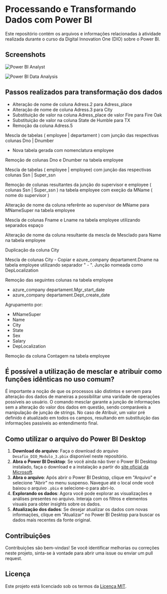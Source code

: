 # Processando e Transformando Dados com Power BI

Este repositório contém os arquivos e informações relacionadas à atividade realizada durante o curso da Digital Innovation One (DIO) sobre o Power BI.

## Screenshots
![Power BI Analyst](https://github.com/pedrolporto/power_bi_analyst_2/assets/28610184/706f1882-2f92-4dfd-bd8a-4207a1377247)

![Power BI Data Analysis](https://github.com/pedrolporto/power_bi_analyst_2/assets/28610184/a2ae5dd9-f174-458e-9e27-ab11e56f6d02)

## Passos realizados para transformação dos dados

- Alteração de nome de coluna Adress.2 para Adress_place
- Alteração de nome de coluna Adress.3 para City
- Substituição de valor na coluna Adress_place de valor Fire para Fire Oak
- Substituição de valor na coluna State de Humble para TX
- Remoção da coluna Adress.5

Mescla de tabelas ( employee | departament ) com junção das respectivas colunas Dno | Dnumber
- Nova tabela gerada com nomenclatura employee

Remoção de colunas Dno e Dnumber na tabela employee

Mescla de tabelas ( employee | employee) com junção das respectivas colunas Ssn | Super_ssn

Remoção de colunas resultantes da junção do supervisor e employee ( colunas Ssn | Super_ssn ) na tabela employee com exeção da MName ( nome do supervisor )

Alteração de nome da coluna referênte ao supervisor de MName para MNameSuper na tabela employee

Mescla de colunas Fname e Lname na tabela employee utilizando separados espaço

Alteração de nome da coluna resultante da mescla de Mesclado para Name na tabela employee

Duplicação da coluna City

Mescla de colunas City - Copiar e azure_company departament.Dname na tabela employee utilizando separador " - ". Junção nomeada como DepLocalization

Remoção das seguintes colunas na tabela employee
- azure_company departament.Mgr_start_date
- azure_company departament.Dept_create_date

Agrupamento por:
- MNameSuper
- Name
- City
- State
- Sex
- Salary
- DepLocalization

Remoção da coluna Contagem na tabela employee

## É possível a utilização de mesclar e atribuir como funções idênticas no uso comum?

É importante a noção de que os processos são distintos e servem para alteração dos dados de maneiras a possibilitar uma varidade de operações possíveis ao usuário. O comando mesclar garante a junção de informações sem a alteração do valor dos dados em questão, sendo comparáveis a manipulação de junção de strings.  No caso de Atribuir, um valor pré definido é atualizado em todos os campos, resultando em substituição das informações passíveis ao entendimento final.


## Como utilizar o arquivo do Power BI Desktop

1. **Download do arquivo**: Faça o download do arquivo `Desafio_DIO_Modulo_3.pbix` disponível neste repositório.
2. **Abra o Power BI Desktop**: Se você ainda não tiver o Power BI Desktop instalado, faça o download e a instalação a partir do [site oficial da Microsoft](https://powerbi.microsoft.com/pt-br/desktop/).
3. **Abra o arquivo**: Após abrir o Power BI Desktop, clique em "Arquivo" e selecione "Abrir" no menu suspenso. Navegue até o local onde você baixou o arquivo `.pbix` e selecione-o para abri-lo.
4. **Explorando os dados**: Agora você pode explorar as visualizações e análises presentes no arquivo. Interaja com os filtros e elementos visuais para obter insights sobre os dados.
5. **Atualização dos dados**: Se desejar atualizar os dados com novas informações, clique em "Atualizar" no Power BI Desktop para buscar os dados mais recentes da fonte original.

## Contribuições

Contribuições são bem-vindas! Se você identificar melhorias ou correções neste projeto, sinta-se à vontade para abrir uma issue ou enviar um pull request.

## Licença

Este projeto está licenciado sob os termos da [Licença MIT](LICENSE).
